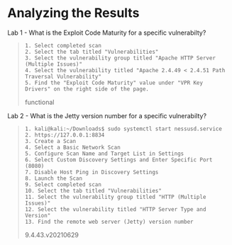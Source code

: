 # Analyzing the Results

Lab 1 - What is the Exploit Code Maturity for a specific vulnerabilty?
>``` shell
>1. Select completed scan
>2. Select the tab titled "Vulnerabilities"
>3. Select the vulnerability group titled "Apache HTTP Server (Multiple Issues)"
>4. Select the vulnerability titled "Apache 2.4.49 < 2.4.51 Path Traversal Vulnerability"
>5. Find the "Exploit Code Maturity" value under "VPR Key Drivers" on the right side of the page.
>```
>functional

Lab 2 - What is the Jetty version number for a specific vulnerabilty?
>``` shell
>1. kali@kali:~/Downloads$ sudo systemctl start nessusd.service
>2. https://127.0.0.1:8834
>3. Create a Scan
>4. Select a Basic Network Scan
>5. Configure Scan Name and Target List in Settings
>6. Select Custom Discovery Settings and Enter Specific Port (8080)
>7. Disable Host Ping in Discovery Settings
>8. Launch the Scan
>9. Select completed scan
>10. Select the tab titled "Vulnerabilities"
>11. Select the vulnerability group titled "HTTP (Multiple Issues)"
>12. Select the vulnerability titled "HTTP Server Type and Version"
>13. Find the remote web server (Jetty) version number
>```
>9.4.43.v20210629
